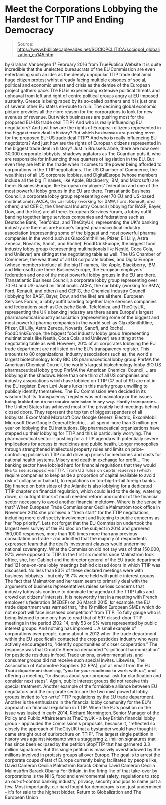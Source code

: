 # Meet the Corporations Lobbying the Hardest for TTIP and Ending Democracy

> Source: https://www.bibliotecapleyades.net/SOCIOPOLITICA/sociopol_globalization_eu145.htm

by Graham Vanbergen 17 February 2016 from TruePublica Website
It is quite incredible that the unelected bureaucrats of the EU Commission are even entertaining such an idea as the deeply unpopular TTIP trade deal amid huge citizen protest whilst already facing multiple episodes of social, political and economic unrest and crisis as the demise of the European project gathers pace. The EU is experiencing extensive political threats and upheaval from left and right of centre political groups angry at EU imposed austerity. Greece is being raped by its so-called partners and it is just one of several other EU states en-route to ruin. The declining global economic picture provides all the more reason for the corporations to look for new avenues of revenue.
But which businesses are pushing most for the proposed EU-US trade deal TTIP? And who is really influencing EU negotiators? And just how are the rights of European citizens represented in the biggest trade deal in history?
But which businesses are pushing most for the proposed EU-US trade deal TTIP?
And who is really influencing EU negotiators?
And just how are the rights of European citizens represented in the biggest trade deal in history?
Just in Brussels alone, there are now over 30,000 corporate lobbyists, shadowy agitators as The Guardian puts it, who are responsible for influencing three quarters of legislation in the EU.
But even they are left in the shade when it comes to the power being afforded to corporations in the TTIP negotiations.
The US Chamber of Commerce, the wealthiest of all US corporate lobbies, and DigitalEurope (whose members include all the big IT names, like Apple, Blackberry, IBM, and Microsoft) are there. BusinessEurope, the European employers' federation and one of the most powerful lobby groups in the EU are there. Transatlantic Business Council, a corporate lobby group representing over 70 EU and US-based multinationals. ACEA, the car lobby (working for BMW, Ford, Renault, and others) and CEFIC, the Chemical Industry Council (lobbying for BASF, Bayer, Dow, and the like) are all there. European Services Forum, a lobby outfit banding together large services companies and federations such as Deutsche Bank, Telefónica, and TheCityUK, representing the UK's banking industry are there as are Europe's largest pharmaceutical industry association (representing some of the biggest and most powerful pharma companies in the world such as GlaxoSmithKline, Pfizer, Eli Lilly, Astra Zeneca, Novartis, Sanofi, and Roche). FoodDrinkEurope, the biggest food industry lobby group (representing multinationals like Nestlé, Coca Cola, and Unilever) are sitting at the negotiating table as well.
The US Chamber of Commerce, the wealthiest of all US corporate lobbies, and DigitalEurope (whose members include all the big IT names, like Apple, Blackberry, IBM, and Microsoft) are there.
BusinessEurope, the European employers' federation and one of the most powerful lobby groups in the EU are there.
Transatlantic Business Council, a corporate lobby group representing over 70 EU and US-based multinationals.
ACEA, the car lobby (working for BMW, Ford, Renault, and others) and CEFIC, the Chemical Industry Council (lobbying for BASF, Bayer, Dow, and the like) are all there.
European Services Forum, a lobby outfit banding together large services companies and federations such as Deutsche Bank, Telefónica, and TheCityUK, representing the UK's banking industry are there as are Europe's largest pharmaceutical industry association (representing some of the biggest and most powerful pharma companies in the world such as GlaxoSmithKline, Pfizer, Eli Lilly, Astra Zeneca, Novartis, Sanofi, and Roche).
FoodDrinkEurope, the biggest food industry lobby group (representing multinationals like Nestlé, Coca Cola, and Unilever) are sitting at the negotiating table as well.
However, 20% of all corporates lobbying the EU trade department are not listed on the EU's transparency register.
This amounts to 80 organizations.
Industry associations such as,
the world's largest biotechnology lobby BIO US pharmaceutical lobby group PhrMA the American Chemical Council,
the world's largest biotechnology lobby BIO
US pharmaceutical lobby group PhrMA
the American Chemical Council,
...are lobbying in the shadows.
More than one third of all US companies and industry associations which have lobbied on TTIP (37 out of 91) are not in the EU register. Even Levi Jeans lurks in this murky group unwilling to publicly identify themselves.
The EU Commission even decided in its wisdom that its 'transparency' register was not mandatory or the issues being lobbied on do not require admission in any way. Hardly transparent...
The United States has achieved most of the privately held meetings behind closed doors.
They represent the top ten of biggest spenders of all lobbyists.
ExxonMobil Microsoft Dow Google General Electric,
ExxonMobil
Microsoft
Dow
Google
General Electric,
...all spend more than 3 million per year on lobbying the EU institutions.
Big pharmaceutical organizations have stepped up their lobbying for TTIP and this is particularly worrying. The pharmaceutical sector is pushing for a TTIP agenda with potentially severe implications for access to medicines and public health.
Longer monopolies through strengthened intellectual property rules and limits on price-controlling policies in TTIP could drive up prices for medicines and costs for national health systems.
Misery and death in exchange for profit...
The banking sector have lobbied hard for financial regulations that they would like to see scrapped via TTIP. From US rules on capital reserves (which require companies to keep aside a proportion of capital available to avoid risk of collapse or bailout), to regulations on too-big-to-fail foreign banks.
Big finance on both sides of the Atlantic is also lobbying for a dedicated TTIP chapter on financial regulation, which could lead to the delay, watering down, or outright block of much needed reform and control of the financial sector necessary to avoid another financial meltdown.
Where is the sense in that?
When European Trade Commissioner Cecilia Malmström took office in November 2014 she promised a "fresh start" for the TTIP negotiations, including more civil society involvement and listening to public concerns as her "top priority".
Lets not forget that the EU Commission undertook the largest ever survey of the EU bloc on the subject in 2014 and garnered 150,000 responses, more than 100 times more than any previous consultation on trade - and admitted that the majority of respondents expressed fears that the deal's investment clauses would undermine national sovereignty.
What the Commission did not say was of that 150,000, 97% were opposed to TTIP.
In the first six months since Malmström took office, she, her Cabinet and the director general of the EU trade department had 121 one-on-one lobby meetings behind closed doors in which TTIP was discussed.
No less than 83% of these declared meetings were with business lobbyists - but only 16.7% were held with public interest groups.
The fact that Malmström and her team seem to primarily deal with the arguments of business representatives raises serious concerns that industry lobbyists continue to dominate the agenda of the TTIP talks and crowd out citizens' interests.
It is noteworthy that in a meeting with French employer's federation (MEDEF) on 26 March 2015, for example, the EU trade department was warned that,
"the 19 million European SMEs which do not export will face increased competition" from TTIP.
To fully gauge who is being listened to one only has to read that of 597 closed-door TTIP meetings in the period 2102-14, only 53 or 9% were represented by public interest groups.
And nothing has improved...
A small example of corporations over people, came about in 2012 when the trade department within the EU specifically contacted the crop pesticides industry who were actively encouraged to,
"identify opportunities of closer cooperation."
The response was that CropLife America demanded "significant harmonization" for pesticide residues in food. Trade unions, environmentalists, and consumer groups did not receive such special invites.
Likewise, The Association of Automotive Suppliers (CLEPA), got an email from the EU Trade department thanking,
"you for your readiness to work with us", and offering a meeting, "to discuss about your proposal, ask for clarification and consider next steps".
Again, public interest groups did not receive this special treatment.
Another example of the formidable alliance between EU negotiators and the corporate sector are the two most powerful lobby groups invited to 'co-write' TTIP regulations by the EU trade department.
Another is the enthusiasm in the financial lobby community for the EU's approach on financial regulation in TTIP.
When the EU's position on the issue was leaked in early 2014, Richard Normington, Senior Manager of the Policy and Public Affairs team at TheCityUK - a key British financial lobby group - applauded the Commission's proposals, because it,
"reflected so closely the approach of TheCityUK that a bystander would have thought it came straight out of our brochure on TTIP".
The largest single petition in history was against Monsanto with a staggering 2.1 million signatures that has since been eclipsed by the petition StopTTIP that has garnered 3.3 million signatures.
But this single petition is massively overshadowed by the millions involved in protests groups all over Europe.
The goal is to arrest the corporate coups d'état of Europe currently being facilitated by people like,
David Cameron Cecilia Malmström Barack Obama
David Cameron
Cecilia Malmström
Barack Obama
For Britain, in the firing line of that take-over by corporations is the NHS, food and environmental safety, regulations to stop an out-of-control banking industry, privacy, security and jobs to name just a few.
Most importantly, our hard fought for democracy is not just undermined - it's for sale to the highest bidder.
Return to Globalization and The European Union
